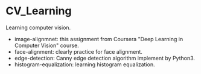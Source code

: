 # CV_Learning
Learning computer vision.

+ image-alignmnet: this assignment from Coursera "Deep Learning in Computer Vision" course.
+ face-alignment: clearly practice for face alignment.
+ edge-detection: Canny edge detection algorithm implement by Python3.
+ histogram-equalization: learning histogram equalization.
